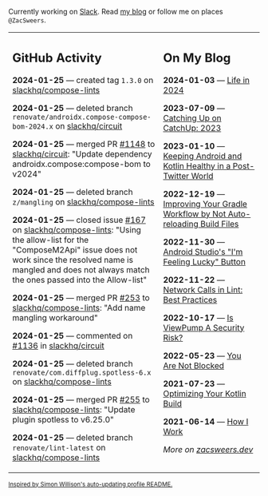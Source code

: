 Currently working on [Slack](https://slack.com/). Read [my blog](https://zacsweers.dev/) or follow me on places `@ZacSweers`.

<table><tr><td valign="top" width="60%">

## GitHub Activity
<!-- githubActivity starts -->
**2024-01-25** — created tag `1.3.0` on [slackhq/compose-lints](https://github.com/slackhq/compose-lints)

**2024-01-25** — deleted branch `renovate/androidx.compose-compose-bom-2024.x` on [slackhq/circuit](https://github.com/slackhq/circuit)

**2024-01-25** — merged PR [#1148](https://github.com/slackhq/circuit/pull/1148) to [slackhq/circuit](https://github.com/slackhq/circuit): "Update dependency androidx.compose:compose-bom to v2024"

**2024-01-25** — deleted branch `z/mangling` on [slackhq/compose-lints](https://github.com/slackhq/compose-lints)

**2024-01-25** — closed issue [#167](https://github.com/slackhq/compose-lints/issues/167) on [slackhq/compose-lints](https://github.com/slackhq/compose-lints): "Using the allow-list for the "ComposeM2Api" issue does not work since the resolved name is mangled and does not always match the ones passed into the Allow-list"

**2024-01-25** — merged PR [#253](https://github.com/slackhq/compose-lints/pull/253) to [slackhq/compose-lints](https://github.com/slackhq/compose-lints): "Add name mangling workaround"

**2024-01-25** — commented on [#1136](https://github.com/slackhq/circuit/pull/1136#issuecomment-1910805932) in [slackhq/circuit](https://github.com/slackhq/circuit)

**2024-01-25** — deleted branch `renovate/com.diffplug.spotless-6.x` on [slackhq/compose-lints](https://github.com/slackhq/compose-lints)

**2024-01-25** — merged PR [#255](https://github.com/slackhq/compose-lints/pull/255) to [slackhq/compose-lints](https://github.com/slackhq/compose-lints): "Update plugin spotless to v6.25.0"

**2024-01-25** — deleted branch `renovate/lint-latest` on [slackhq/compose-lints](https://github.com/slackhq/compose-lints)
<!-- githubActivity ends -->
</td><td valign="top" width="40%">

## On My Blog
<!-- blog starts -->
**2024-01-03** — [Life in 2024](https://www.zacsweers.dev/life-in-2024/)

**2023-07-09** — [Catching Up on CatchUp: 2023](https://www.zacsweers.dev/catching-up-on-catchup-2023/)

**2023-01-10** — [Keeping Android and Kotlin Healthy in a Post-Twitter World](https://www.zacsweers.dev/keeping-android-healthy/)

**2022-12-19** — [Improving Your Gradle Workflow by Not Auto-reloading Build Files](https://www.zacsweers.dev/improving-your-workflow-by-not-auto-reloading-build-files/)

**2022-11-30** — [Android Studio's "I'm Feeling Lucky" Button](https://www.zacsweers.dev/android-studios-im-feeling-lucky-button/)

**2022-11-22** — [Network Calls in Lint: Best Practices](https://www.zacsweers.dev/network-calls-in-lint-best-practices/)

**2022-10-17** — [Is ViewPump A Security Risk?](https://www.zacsweers.dev/is-viewpump-a-security-risk/)

**2022-05-23** — [You Are Not Blocked](https://www.zacsweers.dev/you-are-not-blocked/)

**2021-07-23** — [Optimizing Your Kotlin Build](https://www.zacsweers.dev/optimizing-your-kotlin-build/)

**2021-06-14** — [How I Work](https://www.zacsweers.dev/how-i-work/)
<!-- blog ends -->
_More on [zacsweers.dev](https://zacsweers.dev/)_
</td></tr></table>

<sub><a href="https://simonwillison.net/2020/Jul/10/self-updating-profile-readme/">Inspired by Simon Willison's auto-updating profile README.</a></sub>